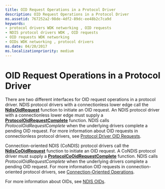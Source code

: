 ```yaml
---
title: OID Request Operations in a Protocol Driver
description: OID Request Operations in a Protocol Driver
ms.assetid: 767252a2-98de-4df2-89dc-ee48b2c7ca9d
keywords:
- protocol drivers WDK networking , OID requests
- NDIS protocol drivers WDK , OID requests
- OID requests WDK networking
- OIDs WDK networking , protocol drivers
ms.date: 04/20/2017
ms.localizationpriority: medium
---
```


# OID Request Operations in a Protocol Driver





There are two different interfaces for OID request operations in a protocol driver. NDIS protocol drivers with a connectionless lower edge call the [**NdisOidRequest**](https://msdn.microsoft.com/library/windows/hardware/ff563710) function to initiate an OID request. An NDIS protocol driver with a connectionless lower edge must supply a [**ProtocolOidRequestComplete**](https://msdn.microsoft.com/library/windows/hardware/ff570264) function. NDIS calls *ProtocolOidRequestComplete* when the underlying drivers complete a pending OID request. For more information about OID requests in connectionless protocol drivers, see [Protocol Driver OID Requests](protocol-driver-oid-requests.md).

Connection-oriented NDIS (CoNDIS) protocol drivers call the [**NdisCoOidRequest**](https://msdn.microsoft.com/library/windows/hardware/ff561711) function to initiate an OID request. A CoNDIS protocol driver must supply a [**ProtocolCoOidRequestComplete**](https://msdn.microsoft.com/library/windows/hardware/ff570255) function. NDIS calls *ProtocolOidRequestComplete* when the underlying drivers complete a pending OID request. For more information OID requests in connection-oriented protocol drivers, see [Connection-Oriented Operations](connection-oriented-operations.md).

For more information about OIDs, see [NDIS OIDs](https://msdn.microsoft.com/library/windows/hardware/ff566707).

 

 





